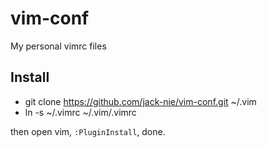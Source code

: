 # vim-conf

My personal vimrc files

## Install

* git clone https://github.com/jack-nie/vim-conf.git ~/.vim
* ln -s ~/.vimrc ~/.vim/.vimrc


then open vim, `:PluginInstall`, done.
